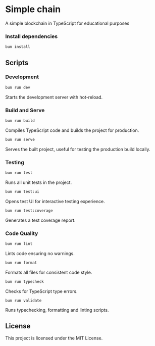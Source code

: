 # Simple chain

A simple blockchain in TypeScript for educational purposes

### Install dependencies

```bash
bun install
```

## Scripts

### Development

```bash
bun run dev
```

Starts the development server with hot-reload.

### Build and Serve

```bash
bun run build
```

Compiles TypeScript code and builds the project for production.
  

```bash
bun run serve
```

Serves the built project, useful for testing the production build locally.

### Testing

```bash
bun run test
```

Runs all unit tests in the project.

```bash
bun run test:ui
```

Opens test UI for interactive testing experience.

```bash
bun run test:coverage
```

Generates a test coverage report.

### Code Quality

```bash
bun run lint
```

Lints code ensuring no warnings.

```bash
bun run format
```

Formats all files for consistent code style.

```bash
bun run typecheck
```

Checks for TypeScript type errors.

```bash
bun run validate
```

Runs typechecking, formatting and linting scripts.

## License

This project is licensed under the MIT License.
